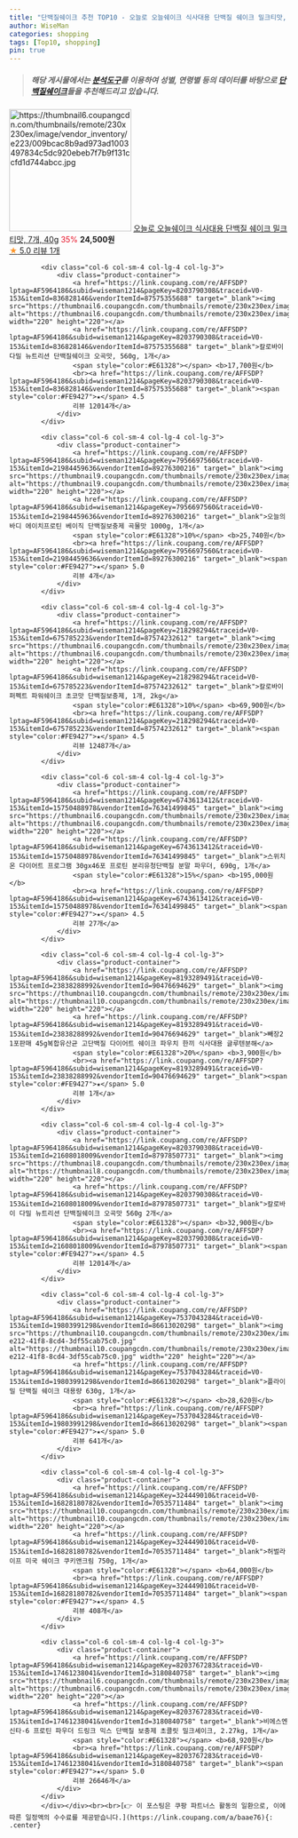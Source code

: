 ```yaml
---
title: "단백질쉐이크 추천 TOP10 - 오늘로 오늘쉐이크 식사대용 단백질 쉐이크 밀크티맛, 7개, 40g"
author: WiseMan
categories: shopping
tags: [Top10, shopping]
pin: true
---
```


> ##### 해당 게시물에서는 [**분석도구**](https://itemscout.io/)를 이용하여 **성별**, **연령별** 등의 데이터를 바탕으로 [**단백질쉐이크**](https://link.coupang.com/a/baae76)들을 추천해드리고 있습니다.
<div class="container"><div class="row">
            <div class="col-6 col-sm-4 col-lg-4 col-lg-3">
                <div class="product-container">
                    <a href="https://link.coupang.com/re/AFFSDP?lptag=AF5964186&subid=wiseman1214&pageKey=8192532629&traceid=V0-153&itemId=23451366227&vendorItemId=90478127092" target="_blank"><img src="https://thumbnail6.coupangcdn.com/thumbnails/remote/230x230ex/image/vendor_inventory/e223/009bcac8b9ad973ad1003497834c5dc920ebeb7f7b9f131ccfd1d744abcc.jpg" alt="https://thumbnail6.coupangcdn.com/thumbnails/remote/230x230ex/image/vendor_inventory/e223/009bcac8b9ad973ad1003497834c5dc920ebeb7f7b9f131ccfd1d744abcc.jpg" width="220" height="220"></a>
                    <a href="https://link.coupang.com/re/AFFSDP?lptag=AF5964186&subid=wiseman1214&pageKey=8192532629&traceid=V0-153&itemId=23451366227&vendorItemId=90478127092" target="_blank">오늘로 오늘쉐이크 식사대용 단백질 쉐이크 밀크티맛, 7개, 40g</a>
                    <span style="color:#E61328">35%</span> <b>24,500원</b>
                    <br><a href="https://link.coupang.com/re/AFFSDP?lptag=AF5964186&subid=wiseman1214&pageKey=8192532629&traceid=V0-153&itemId=23451366227&vendorItemId=90478127092" target="_blank"><span style="color:#FE9427">★</span> 5.0
                    리뷰 1개</a>
                </div>
            </div>
            
            <div class="col-6 col-sm-4 col-lg-4 col-lg-3">
                <div class="product-container">
                    <a href="https://link.coupang.com/re/AFFSDP?lptag=AF5964186&subid=wiseman1214&pageKey=8203790308&traceid=V0-153&itemId=836828146&vendorItemId=87575355688" target="_blank"><img src="https://thumbnail6.coupangcdn.com/thumbnails/remote/230x230ex/image/vendor_inventory/0e8f/0f6d42d9e37fd60006fb71ebfde39a7998ef3d257bdd2f948b28c93f6a8d.jpg" alt="https://thumbnail6.coupangcdn.com/thumbnails/remote/230x230ex/image/vendor_inventory/0e8f/0f6d42d9e37fd60006fb71ebfde39a7998ef3d257bdd2f948b28c93f6a8d.jpg" width="220" height="220"></a>
                    <a href="https://link.coupang.com/re/AFFSDP?lptag=AF5964186&subid=wiseman1214&pageKey=8203790308&traceid=V0-153&itemId=836828146&vendorItemId=87575355688" target="_blank">칼로바이 다밀 뉴트리션 단백질쉐이크 오곡맛, 560g, 1개</a>
                    <span style="color:#E61328"></span> <b>17,700원</b>
                    <br><a href="https://link.coupang.com/re/AFFSDP?lptag=AF5964186&subid=wiseman1214&pageKey=8203790308&traceid=V0-153&itemId=836828146&vendorItemId=87575355688" target="_blank"><span style="color:#FE9427">★</span> 4.5
                    리뷰 12014개</a>
                </div>
            </div>
            
            <div class="col-6 col-sm-4 col-lg-4 col-lg-3">
                <div class="product-container">
                    <a href="https://link.coupang.com/re/AFFSDP?lptag=AF5964186&subid=wiseman1214&pageKey=7956697560&traceid=V0-153&itemId=21984459636&vendorItemId=89276300216" target="_blank"><img src="https://thumbnail9.coupangcdn.com/thumbnails/remote/230x230ex/image/vendor_inventory/5fa5/3b7b91a87c67a693ac0a83a5cfd85ca8cf4c8aea1df1acb35d1545bb9006.jpg" alt="https://thumbnail9.coupangcdn.com/thumbnails/remote/230x230ex/image/vendor_inventory/5fa5/3b7b91a87c67a693ac0a83a5cfd85ca8cf4c8aea1df1acb35d1545bb9006.jpg" width="220" height="220"></a>
                    <a href="https://link.coupang.com/re/AFFSDP?lptag=AF5964186&subid=wiseman1214&pageKey=7956697560&traceid=V0-153&itemId=21984459636&vendorItemId=89276300216" target="_blank">오늘의바디 에이치프로틴 베이직 단백질보충제 곡물맛 1000g, 1개</a>
                    <span style="color:#E61328">10%</span> <b>25,740원</b>
                    <br><a href="https://link.coupang.com/re/AFFSDP?lptag=AF5964186&subid=wiseman1214&pageKey=7956697560&traceid=V0-153&itemId=21984459636&vendorItemId=89276300216" target="_blank"><span style="color:#FE9427">★</span> 5.0
                    리뷰 4개</a>
                </div>
            </div>
            
            <div class="col-6 col-sm-4 col-lg-4 col-lg-3">
                <div class="product-container">
                    <a href="https://link.coupang.com/re/AFFSDP?lptag=AF5964186&subid=wiseman1214&pageKey=218298294&traceid=V0-153&itemId=675785223&vendorItemId=87574232612" target="_blank"><img src="https://thumbnail6.coupangcdn.com/thumbnails/remote/230x230ex/image/vendor_inventory/2300/baeae0ecef8c5d25bddf2565cc2b3c8188e59141a4dad629ca583c514e21.jpg" alt="https://thumbnail6.coupangcdn.com/thumbnails/remote/230x230ex/image/vendor_inventory/2300/baeae0ecef8c5d25bddf2565cc2b3c8188e59141a4dad629ca583c514e21.jpg" width="220" height="220"></a>
                    <a href="https://link.coupang.com/re/AFFSDP?lptag=AF5964186&subid=wiseman1214&pageKey=218298294&traceid=V0-153&itemId=675785223&vendorItemId=87574232612" target="_blank">칼로바이 퍼펙트 파워쉐이크 초코맛 단백질보충제, 1개, 2kg</a>
                    <span style="color:#E61328">10%</span> <b>69,900원</b>
                    <br><a href="https://link.coupang.com/re/AFFSDP?lptag=AF5964186&subid=wiseman1214&pageKey=218298294&traceid=V0-153&itemId=675785223&vendorItemId=87574232612" target="_blank"><span style="color:#FE9427">★</span> 4.5
                    리뷰 12487개</a>
                </div>
            </div>
            
            <div class="col-6 col-sm-4 col-lg-4 col-lg-3">
                <div class="product-container">
                    <a href="https://link.coupang.com/re/AFFSDP?lptag=AF5964186&subid=wiseman1214&pageKey=6743613412&traceid=V0-153&itemId=15750488978&vendorItemId=76341499845" target="_blank"><img src="https://thumbnail6.coupangcdn.com/thumbnails/remote/230x230ex/image/vendor_inventory/700e/9c9baeddca3f2dc9c6fc1448a5fbea79e95d4b63ad0d342d441858ddb3c0.jpg" alt="https://thumbnail6.coupangcdn.com/thumbnails/remote/230x230ex/image/vendor_inventory/700e/9c9baeddca3f2dc9c6fc1448a5fbea79e95d4b63ad0d342d441858ddb3c0.jpg" width="220" height="220"></a>
                    <a href="https://link.coupang.com/re/AFFSDP?lptag=AF5964186&subid=wiseman1214&pageKey=6743613412&traceid=V0-153&itemId=15750488978&vendorItemId=76341499845" target="_blank">스위치온 다이어트 프로그램 30gx46포 프로틴 분리유청단백질 분말 파우더, 690g, 1개</a>
                    <span style="color:#E61328">15%</span> <b>195,000원</b>
                    <br><a href="https://link.coupang.com/re/AFFSDP?lptag=AF5964186&subid=wiseman1214&pageKey=6743613412&traceid=V0-153&itemId=15750488978&vendorItemId=76341499845" target="_blank"><span style="color:#FE9427">★</span> 4.5
                    리뷰 27개</a>
                </div>
            </div>
            
            <div class="col-6 col-sm-4 col-lg-4 col-lg-3">
                <div class="product-container">
                    <a href="https://link.coupang.com/re/AFFSDP?lptag=AF5964186&subid=wiseman1214&pageKey=8193289491&traceid=V0-153&itemId=23838288992&vendorItemId=90476694629" target="_blank"><img src="https://thumbnail10.coupangcdn.com/thumbnails/remote/230x230ex/image/vendor_inventory/4b3a/96e6593da33c311c30ecc7beae6a137d43fdcde3264c219c6c9833170f3d.jpg" alt="https://thumbnail10.coupangcdn.com/thumbnails/remote/230x230ex/image/vendor_inventory/4b3a/96e6593da33c311c30ecc7beae6a137d43fdcde3264c219c6c9833170f3d.jpg" width="220" height="220"></a>
                    <a href="https://link.coupang.com/re/AFFSDP?lptag=AF5964186&subid=wiseman1214&pageKey=8193289491&traceid=V0-153&itemId=23838288992&vendorItemId=90476694629" target="_blank">빼장2 1포판매 45g복합유산균 고단백질 다이어트 쉐이크 파우치 한끼 식사대용 글루텐분해</a>
                    <span style="color:#E61328">20%</span> <b>3,900원</b>
                    <br><a href="https://link.coupang.com/re/AFFSDP?lptag=AF5964186&subid=wiseman1214&pageKey=8193289491&traceid=V0-153&itemId=23838288992&vendorItemId=90476694629" target="_blank"><span style="color:#FE9427">★</span> 5.0
                    리뷰 1개</a>
                </div>
            </div>
            
            <div class="col-6 col-sm-4 col-lg-4 col-lg-3">
                <div class="product-container">
                    <a href="https://link.coupang.com/re/AFFSDP?lptag=AF5964186&subid=wiseman1214&pageKey=8203790308&traceid=V0-153&itemId=21608018009&vendorItemId=87978507731" target="_blank"><img src="https://thumbnail8.coupangcdn.com/thumbnails/remote/230x230ex/image/vendor_inventory/2299/771bd08b8defc794d1475041a7013e6eba9e7c8a426fe329412774ce41c8.jpg" alt="https://thumbnail8.coupangcdn.com/thumbnails/remote/230x230ex/image/vendor_inventory/2299/771bd08b8defc794d1475041a7013e6eba9e7c8a426fe329412774ce41c8.jpg" width="220" height="220"></a>
                    <a href="https://link.coupang.com/re/AFFSDP?lptag=AF5964186&subid=wiseman1214&pageKey=8203790308&traceid=V0-153&itemId=21608018009&vendorItemId=87978507731" target="_blank">칼로바이 다밀 뉴트리션 단백질쉐이크 오곡맛 560g 2개</a>
                    <span style="color:#E61328"></span> <b>32,900원</b>
                    <br><a href="https://link.coupang.com/re/AFFSDP?lptag=AF5964186&subid=wiseman1214&pageKey=8203790308&traceid=V0-153&itemId=21608018009&vendorItemId=87978507731" target="_blank"><span style="color:#FE9427">★</span> 4.5
                    리뷰 12014개</a>
                </div>
            </div>
            
            <div class="col-6 col-sm-4 col-lg-4 col-lg-3">
                <div class="product-container">
                    <a href="https://link.coupang.com/re/AFFSDP?lptag=AF5964186&subid=wiseman1214&pageKey=7537043284&traceid=V0-153&itemId=19803991298&vendorItemId=86613020298" target="_blank"><img src="https://thumbnail10.coupangcdn.com/thumbnails/remote/230x230ex/image/retail/images/2023/07/18/11/9/ad6404af-e212-41f8-8cd4-3df55cab75c0.jpg" alt="https://thumbnail10.coupangcdn.com/thumbnails/remote/230x230ex/image/retail/images/2023/07/18/11/9/ad6404af-e212-41f8-8cd4-3df55cab75c0.jpg" width="220" height="220"></a>
                    <a href="https://link.coupang.com/re/AFFSDP?lptag=AF5964186&subid=wiseman1214&pageKey=7537043284&traceid=V0-153&itemId=19803991298&vendorItemId=86613020298" target="_blank">플라이밀 단백질 쉐이크 대용량 630g, 1개</a>
                    <span style="color:#E61328"></span> <b>28,620원</b>
                    <br><a href="https://link.coupang.com/re/AFFSDP?lptag=AF5964186&subid=wiseman1214&pageKey=7537043284&traceid=V0-153&itemId=19803991298&vendorItemId=86613020298" target="_blank"><span style="color:#FE9427">★</span> 5.0
                    리뷰 641개</a>
                </div>
            </div>
            
            <div class="col-6 col-sm-4 col-lg-4 col-lg-3">
                <div class="product-container">
                    <a href="https://link.coupang.com/re/AFFSDP?lptag=AF5964186&subid=wiseman1214&pageKey=324449010&traceid=V0-153&itemId=16828180782&vendorItemId=70535711484" target="_blank"><img src="https://thumbnail10.coupangcdn.com/thumbnails/remote/230x230ex/image/vendor_inventory/676c/f3ffa4476056b89439172b2bd05cf430c845189ec8044f48a2bfcd7fc1df.jpg" alt="https://thumbnail10.coupangcdn.com/thumbnails/remote/230x230ex/image/vendor_inventory/676c/f3ffa4476056b89439172b2bd05cf430c845189ec8044f48a2bfcd7fc1df.jpg" width="220" height="220"></a>
                    <a href="https://link.coupang.com/re/AFFSDP?lptag=AF5964186&subid=wiseman1214&pageKey=324449010&traceid=V0-153&itemId=16828180782&vendorItemId=70535711484" target="_blank">허벌라이프 미국 쉐이크 쿠키앤크림 750g, 1개</a>
                    <span style="color:#E61328"></span> <b>64,000원</b>
                    <br><a href="https://link.coupang.com/re/AFFSDP?lptag=AF5964186&subid=wiseman1214&pageKey=324449010&traceid=V0-153&itemId=16828180782&vendorItemId=70535711484" target="_blank"><span style="color:#FE9427">★</span> 4.5
                    리뷰 408개</a>
                </div>
            </div>
            
            <div class="col-6 col-sm-4 col-lg-4 col-lg-3">
                <div class="product-container">
                    <a href="https://link.coupang.com/re/AFFSDP?lptag=AF5964186&subid=wiseman1214&pageKey=8203767283&traceid=V0-153&itemId=17461238041&vendorItemId=3180840758" target="_blank"><img src="https://thumbnail6.coupangcdn.com/thumbnails/remote/230x230ex/image/vendor_inventory/4dd7/4e27a8f41b4f72e2e55e10b9d76c35d9547f26a2b4b94aa4c158f3b9d250.jpg" alt="https://thumbnail6.coupangcdn.com/thumbnails/remote/230x230ex/image/vendor_inventory/4dd7/4e27a8f41b4f72e2e55e10b9d76c35d9547f26a2b4b94aa4c158f3b9d250.jpg" width="220" height="220"></a>
                    <a href="https://link.coupang.com/re/AFFSDP?lptag=AF5964186&subid=wiseman1214&pageKey=8203767283&traceid=V0-153&itemId=17461238041&vendorItemId=3180840758" target="_blank">비에스엔 신타-6 프로틴 파우더 드링크 믹스 단백질 보충제 초콜릿 밀크셰이크, 2.27kg, 1개</a>
                    <span style="color:#E61328"></span> <b>68,920원</b>
                    <br><a href="https://link.coupang.com/re/AFFSDP?lptag=AF5964186&subid=wiseman1214&pageKey=8203767283&traceid=V0-153&itemId=17461238041&vendorItemId=3180840758" target="_blank"><span style="color:#FE9427">★</span> 5.0
                    리뷰 26646개</a>
                </div>
            </div>
            </div></div><br><br>[👉 이 포스팅은 쿠팡 파트너스 활동의 일환으로, 이에 따른 일정액의 수수료를 제공받습니다.](https://link.coupang.com/a/baae76){: .center}